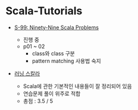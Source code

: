 # Scala-Tutorials

- [S-99: Ninety-Nine Scala Problems](http://aperiodic.net/phil/scala/s-99/)
    - 진행 중
    - p01 ~ 02
        - class와 class 구분
        - pattern matching 사용법 숙지

- [러닝 스칼라](https://www.aladin.co.kr/shop/wproduct.aspx?ItemId=107218117)
    - Scala에 관한 기본적인 내용들이 잘 정리되어 있음
    - 연습문제 풀이 위주로 적합
    - 총점 : 3.5 / 5
